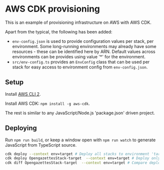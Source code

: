# AWS CDK provisioning

This is an example of provisioning infrastructure on AWS with AWS CDK.

Apart from the typical, the following has been added:

- `env-config.json` is used to provide configuration values per stack, per environment. Some long-running environments may already have some resources - these can be identified here by ARN. Default values across environments can be provides using value '*' for the environment.
- `src/env-config.ts` provides an `EnvConfig` class that can be used per stack for easy access to environment config from `env-config.json`.

## Setup

Install [AWS CLI 2](https://docs.aws.amazon.com/cli/latest/userguide/install-cliv2.html).

Install AWS CDK: `npm install -g aws-cdk`.

The rest is similar to any JavaScript/Node.js 'package.json' driven project.

## Deploying

Run `npm run build`, or keep a window open with `npm run watch` to generate JavaScript from TypeScript source.

```bash
cdk deploy --context env=target # Deploy all stacks to environment 'target'
cdk deploy OpengazettesStack-target  --context env=target # Deploy only Opengazettes stack
cdk diff OpengazettesStack-target  --context env=target # Compare deployed Opengazettes stack with to be deployed state
```
